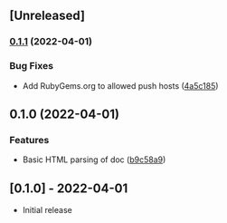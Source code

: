 ## [Unreleased]

### [0.1.1](https://www.github.com/tippingpointuk/jekyll-gdocfilter/compare/v0.1.0...v0.1.1) (2022-04-01)


### Bug Fixes

* Add RubyGems.org to allowed push hosts ([4a5c185](https://www.github.com/tippingpointuk/jekyll-gdocfilter/commit/4a5c1856ffe432aa44f7f2a3ef40dbdc0d7702a3))

## 0.1.0 (2022-04-01)


### Features

* Basic HTML parsing of doc ([b9c58a9](https://www.github.com/tippingpointuk/jekyll-gdocfilter/commit/b9c58a95381e3e3edb4f2eba47c47ece75240bdc))

## [0.1.0] - 2022-04-01

- Initial release
